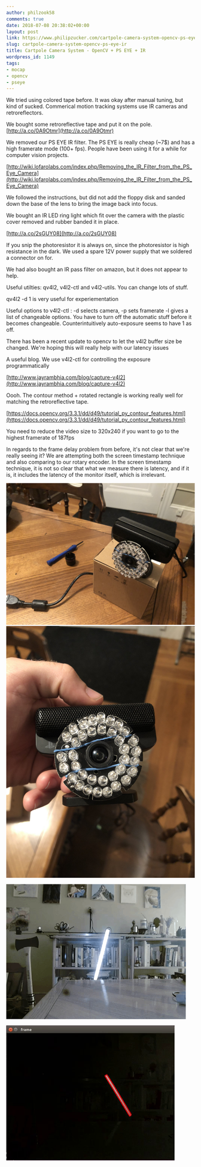 ```yaml
---
author: philzook58
comments: true
date: 2018-07-08 20:38:02+00:00
layout: post
link: https://www.philipzucker.com/cartpole-camera-system-opencv-ps-eye-ir/
slug: cartpole-camera-system-opencv-ps-eye-ir
title: Cartpole Camera System - OpenCV + PS EYE + IR
wordpress_id: 1149
tags:
- mocap
- opencv
- pseye
---
```


We tried using colored tape before. It was okay after manual tuning, but kind of sucked. Commerical motion tracking systems use IR cameras and retroreflectors.




We bought some retroreflective tape and put it on the pole. [http://a.co/0A9Otmr](http://a.co/0A9Otmr)




We removed our PS EYE IR filter. The PS EYE is really cheap (~7$) and has a high framerate mode (100+ fps). People have been using it for a while for computer vision projects.




[http://wiki.lofarolabs.com/index.php/Removing_the_IR_Filter_from_the_PS_Eye_Camera](http://wiki.lofarolabs.com/index.php/Removing_the_IR_Filter_from_the_PS_Eye_Camera)




We followed the instructions, but did not add the floppy disk and sanded down the base of the lens to bring the image back into focus.




We bought an IR LED ring light which fit over the camera with the plastic cover removed and rubber banded it in place.




[http://a.co/2sGUY08](http://a.co/2sGUY08)




If you snip the photoresistor it is always on, since the photoresistor is high resistance in the dark. We used a spare 12V power supply that we soldered a connector on for.




We had also bought an IR pass filter on amazon, but it does not appear to help.




Useful utilties: qv4l2, v4l2-ctl and v4l2-utils. You can change lots of stuff.




qv4l2 -d 1 is very useful for experiementation




Useful options to v4l2-ctl : -d selects camera, -p sets framerate -l gives a list of changeable options. You have to turn off the automatic stuff before it becomes changeable. Counterintuitively auto-exposure seems to have 1 as off.




There has been a recent update to opencv to let the v4l2 buffer size be changed. We're hoping this will really help with our latency issues




A useful blog. We use v4l2-ctl for controlling the exposure programmatically




[http://www.jayrambhia.com/blog/capture-v4l2](http://www.jayrambhia.com/blog/capture-v4l2)




Oooh. The contour method + rotated rectangle is working really well for matching the retroreflective tape.




[https://docs.opencv.org/3.3.1/dd/d49/tutorial_py_contour_features.html](https://docs.opencv.org/3.3.1/dd/d49/tutorial_py_contour_features.html)




You need to reduce the video size to 320x240 if you want to go to the highest framerate of 187fps







In regards to the frame delay problem from before, it's not clear that we're really seeing it? We are attempting both the screen timestamp technique and also comparing to our rotary encoder. In the screen timestamp technique, it is not so clear that what we measure there is latency, and if it is, it includes the latency of the monitor itself, which is irrelevant.




[![img_5311](/assets/IMG_5311.jpg)](/assets/IMG_5311.jpg) [![img_2511](/assets/IMG_2511-e1531081718210.jpg)](/assets/IMG_2511-e1531081718210.jpg)







![](/assets/image-2.png)



![](/assets/image-1.png)

